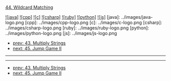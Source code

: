 [44. Wildcard Matching](https://leetcode.com/problems/wildcard-matching/)

[![java]](../java/044-wildcard-matching.md)
[![cpp]](../cpp/044-wildcard-matching.md)
[![c]](../c/044-wildcard-matching.md)
[![csharp]](../csharp/044-wildcard-matching.md)
[![ruby]](../ruby/044-wildcard-matching.md)
[![python]](../python/044-wildcard-matching.md)
[![js]](../js/044-wildcard-matching.md)
[java]: ../images/java-logo.png
[cpp]: ../images/cpp-logo.png
[c]: ../images/c-logo.png
[csharp]: ../images/csharp-logo.png
[ruby]: ../images/ruby-logo.png
[python]: ../images/python-logo.png
[js]: ../images/js-logo.png

- [prev: 43. Multiply Strings](043-multiply-strings.md)
- [next: 45. Jump Game II](045-jump-game-ii.md)

---


---

- [prev: 43. Multiply Strings](043-multiply-strings.md)
- [next: 45. Jump Game II](045-jump-game-ii.md)

